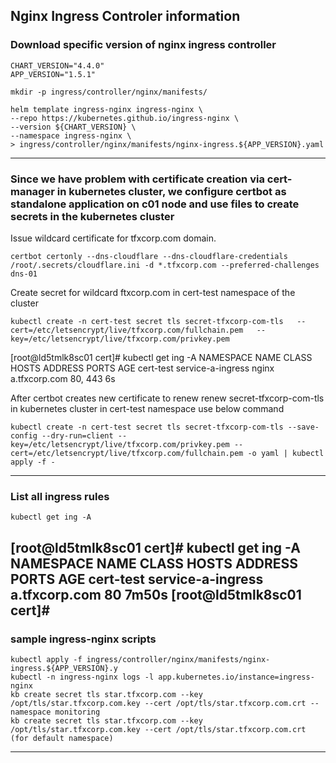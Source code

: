 ## Nginx Ingress Controler information

### Download specific version of nginx ingress controller

```
CHART_VERSION="4.4.0"
APP_VERSION="1.5.1"

mkdir -p ingress/controller/nginx/manifests/

helm template ingress-nginx ingress-nginx \
--repo https://kubernetes.github.io/ingress-nginx \
--version ${CHART_VERSION} \
--namespace ingress-nginx \
> ingress/controller/nginx/manifests/nginx-ingress.${APP_VERSION}.yaml
```
-----------------------------------------------------------------------------------------------------------------------------------------------------------------------------
### Since we have problem with certificate creation via cert-manager in kubernetes cluster, we configure certbot as standalone application on c01 node and use files to create secrets in the kubernetes cluster 

Issue wildcard certificate for tfxcorp.com domain. 
```
certbot certonly --dns-cloudflare --dns-cloudflare-credentials /root/.secrets/cloudflare.ini -d *.tfxcorp.com --preferred-challenges dns-01
```
Create secret for wildcard ftxcorp.com in cert-test namespace of the cluster
```
kubectl create -n cert-test secret tls secret-tfxcorp-com-tls   --cert=/etc/letsencrypt/live/tfxcorp.com/fullchain.pem   --key=/etc/letsencrypt/live/tfxcorp.com/privkey.pem
```
[root@ld5tmlk8sc01 cert]# kubectl get ing -A
NAMESPACE   NAME                CLASS   HOSTS           ADDRESS   PORTS     AGE
cert-test   service-a-ingress   nginx   a.tfxcorp.com             80, 443   6s

After certbot creates new certificate to renew renew secret-tfxcorp-com-tls in kubernetes cluster in cert-test namespace use below command
``` 
kubectl create -n cert-test secret tls secret-tfxcorp-com-tls --save-config --dry-run=client --key=/etc/letsencrypt/live/tfxcorp.com/privkey.pem --cert=/etc/letsencrypt/live/tfxcorp.com/fullchain.pem -o yaml | kubectl apply -f -
```
-----------------------------------------------------------------------------------------------------------------------------------------------------------------------------
### List all ingress rules
```
kubectl get ing -A
```
[root@ld5tmlk8sc01 cert]# kubectl get ing -A
NAMESPACE   NAME                CLASS    HOSTS           ADDRESS   PORTS   AGE
cert-test   service-a-ingress   <none>   a.tfxcorp.com             80      7m50s
[root@ld5tmlk8sc01 cert]#
-----------------------------------------------------------------------------------------------------------------------------------------------------------------------------
### sample ingress-nginx scripts

```
kubectl apply -f ingress/controller/nginx/manifests/nginx-ingress.${APP_VERSION}.y
kubectl -n ingress-nginx logs -l app.kubernetes.io/instance=ingress-nginx
kb create secret tls star.tfxcorp.com --key /opt/tls/star.tfxcorp.com.key --cert /opt/tls/star.tfxcorp.com.crt --namespace monitoring
kb create secret tls star.tfxcorp.com --key /opt/tls/star.tfxcorp.com.key --cert /opt/tls/star.tfxcorp.com.crt  (for default namespace)
```
-----------------------------------------------------------------------------------------------------------------------------------------------------------------------------
